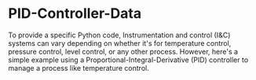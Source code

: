 # PID-Controller-Data
To provide a specific Python code, Instrumentation and control (I&amp;C) systems can vary depending on whether it's for temperature control, pressure control, level control, or any other process. However, here's a simple example using a Proportional-Integral-Derivative (PID) controller to manage a process like temperature control.
